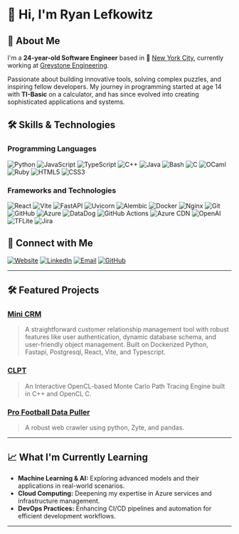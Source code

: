 # 👋 Hi, I'm Ryan Lefkowitz

## 🚀 About Me

I'm a **24-year-old Software Engineer** based in 🗽 [New York City](https://en.wikipedia.org/wiki/New_York_City), currently working at [Greystone Engineering](https://www.greystone.com/).

Passionate about building innovative tools, solving complex puzzles, and inspiring fellow developers. My journey in programming started at age 14 with **TI-Basic** on a calculator, and has since evolved into creating sophisticated applications and systems.

## 🛠️ Skills & Technologies

### **Programming Languages**

![Python](https://img.shields.io/badge/Python-3776AB?style=flat&logo=python&logoColor=white)
![JavaScript](https://img.shields.io/badge/JavaScript-f1e05a?style=flat&logo=javascript&logoColor=black)
![TypeScript](https://img.shields.io/badge/TypeScript-3178C6?style=flat&logo=typescript&logoColor=white)
![C++](https://img.shields.io/badge/C++-f34b7d?style=flat&logo=cplusplus&logoColor=white)
![Java](https://img.shields.io/badge/Java-b07219?style=flat&logo=java&logoColor=white)
![Bash](https://img.shields.io/badge/Bash-4EAA25?style=flat&logo=gnu-bash&logoColor=white)
![C](https://img.shields.io/badge/C-00599C?style=flat&logo=c&logoColor=white)
![OCaml](https://img.shields.io/badge/OCaml-3be133?style=flat&logo=ocaml&logoColor=white)
![Ruby](https://img.shields.io/badge/Ruby-701516?style=flat&logo=ruby&logoColor=white)
![HTML5](https://img.shields.io/badge/HTML5-e34c26?style=flat&logo=html5&logoColor=white)
![CSS3](https://img.shields.io/badge/CSS3-563d7c?style=flat&logo=css3&logoColor=white)

### **Frameworks and Technologies**

![React](https://img.shields.io/badge/React-61DAFB?style=flat&logo=react&logoColor=black)
![Vite](https://img.shields.io/badge/Vite-646CFF?style=flat&logo=vite&logoColor=white)
![FastAPI](https://img.shields.io/badge/FastAPI-009688?style=flat&logo=fastapi&logoColor=white)
![Uvicorn](https://img.shields.io/badge/Uvicorn-00C7B7?style=flat&logo=uvicorn&logoColor=white)
![Alembic](https://img.shields.io/badge/Alembic-000000?style=flat&logo=alembic&logoColor=white)
![Docker](https://img.shields.io/badge/Docker-0db7ed?style=flat&logo=docker&logoColor=white)
![Nginx](https://img.shields.io/badge/Nginx-2696D9?style=flat&logo=nginx&logoColor=white)
![Git](https://img.shields.io/badge/Git-F05032?style=flat&logo=git&logoColor=white)
![GitHub](https://img.shields.io/badge/GitHub-181717?style=flat&logo=github&logoColor=white)
![Azure](https://img.shields.io/badge/Azure-008AD7?style=flat&logo=microsoftazure&logoColor=white)
![DataDog](https://img.shields.io/badge/DataDog-1E88E5?style=flat&logo=datadog&logoColor=white)
![GitHub Actions](https://img.shields.io/badge/GitHub%20CI-2088FF?style=flat&logo=github-actions&logoColor=white)
![Azure CDN](https://img.shields.io/badge/Azure%20CDN-008AD7?style=flat&logo=microsoftazure&logoColor=white)
![OpenAI](https://img.shields.io/badge/OpenAI-10A37F?style=flat&logo=openai&logoColor=white)
![TFLite](https://img.shields.io/badge/TFLite-4F8BFF?style=flat&logo=tensorflowlite&logoColor=white)
![Jira](https://img.shields.io/badge/Jira-2684FF?style=flat&logo=jira&logoColor=white)

## 🔗 Connect with Me

[![Website](https://img.shields.io/badge/Website-000000?style=flat&logo=About.me&logoColor=white)](https://rlefkowitz.github.io/)
[![LinkedIn](https://img.shields.io/badge/LinkedIn-0077B5?style=flat&logo=linkedin&logoColor=white)](https://linkedin.com/in/rlefko)
[![Email](https://img.shields.io/badge/Email-D14836?style=flat&logo=gmail&logoColor=white)](mailto:rlefkowitz1800@gmail.com)
[![GitHub](https://img.shields.io/badge/GitHub-181717?style=flat&logo=github&logoColor=white)](https://github.com/rlefkowitz)

---

## 🛠️ Featured Projects

### [**Mini CRM**](https://github.com/rlefkowitz/mini-crm)
> A straightforward customer relationship management tool with robust features like user authentication, dynamic database schema, and user-friendly object management. Built on Dockerized Python, Fastapi, Postgresql, React, Vite, and Typescript.

### [**CLPT**](https://github.com/rlefkowitz/CLPT)
> An Interactive OpenCL-based Monte Carlo Path Tracing Engine built in C++ and OpenCL C.

### [**Pro Football Data Puller**](https://github.com/rlefkowitz/pf-data-puller)
> A robust web crawler using python, Zyte, and pandas. 

---

## 📈 What I'm Currently Learning

- **Machine Learning & AI:** Exploring advanced models and their applications in real-world scenarios.
- **Cloud Computing:** Deepening my expertise in Azure services and infrastructure management.
- **DevOps Practices:** Enhancing CI/CD pipelines and automation for efficient development workflows.

---
